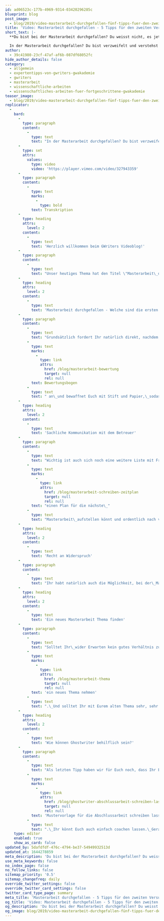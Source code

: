 ```yaml
---
id: ad06523c-177b-4969-9314-03420296285c
blueprint: blog
post_image:
  - blog/2019/video-masterarbeit-durchgefallen-fünf-tipps-fuer-den-zweiten-versuch/Masterarbeit-durchgefallen.png
title: 'Video: Masterarbeit durchgefallen - 5 Tipps für den zweiten Versuch'
short_text: |-
  **Du bist bei der Masterarbeit durchgefallen? Du weisst nicht, es jetzt weitergehen soll? GWriters zeigt Euch, wie der zweite Versuch sicher klappt!**

  In der Masterarbeit durchgefallen? Du bist verzweifelt und verstehst die Gründe? Nicht den Mut verlieren! In unserem neuesten Videobeitrag möchten wir Dir unsere Profi-Tipps verraten, wie Du Dich erfolgreich auf den zweiten Versuch vorbereiten kannst...
author:
  - 39c41980-23cf-47af-af6b-087df68052fc
hide_author_details: false
category:
  - allgemein
  - expertentipps-von-gwriters-gwakademie
  - gwriters
  - masterarbeit
  - wissenschaftliche-arbeiten
  - wissenschaftliches-arbeiten-fuer-fortgeschrittene-gwakademie
teaser_image:
  - blog/2019/video-masterarbeit-durchgefallen-fünf-tipps-fuer-den-zweiten-versuch/Masterarbeit-durchgefallen.png
replicator:
  -
    bard:
      -
        type: paragraph
        content:
          -
            type: text
            text: "In der Masterarbeit durchgefallen? Du bist verzweifelt und verstehst die Gründe? Nicht den Mut verlieren! In unserem neuesten Videobeitrag möchten wir Dir unsere Profi-Tipps verraten, wie Du Dich erfolgreich auf den zweiten Versuch vorbereiten kannst.\_"
      -
        type: set
        attrs:
          values:
            type: video
            video: 'https://player.vimeo.com/video/327943359'
      -
        type: paragraph
        content:
          -
            type: text
            marks:
              -
                type: bold
            text: Transkription
      -
        type: heading
        attrs:
          level: 2
        content:
          -
            type: text
            text: 'Herzlich willkommen beim GWriters Videoblog!'
      -
        type: paragraph
        content:
          -
            type: text
            text: "Unser heutiges Thema hat den Titel \"Masterarbeit\_durchgefallen - 5 Tipps für den zweiten Versuch\".\_Solltet Ihr mit Eurer Masterarbeit wirklich durchgefallen sein,\_dann lasst bitte den Kopf nicht hängen, sondern schaut nach vorne.\_In diesem Video möchte ich Euch fünf Tipps mit auf den Weg geben, die Ihr beim Zweitversuch verwerten könnt.\_"
      -
        type: heading
        attrs:
          level: 2
        content:
          -
            type: text
            text: 'Masterarbeit durchgefallen - Welche sind die ersten Schritte?'
      -
        type: paragraph
        content:
          -
            type: text
            text: "Grundsätzlich fordert Ihr natürlich direkt, nachdem Ihr den Bescheid über die\_durchgefallene Masterarbeit bekommen habt, ein wissenschaftliches Gutachten\_beziehungsweise eben den "
          -
            type: text
            marks:
              -
                type: link
                attrs:
                  href: /blog/masterarbeit-bewertung
                  target: null
                  rel: null
            text: Bewertungsbogen
          -
            type: text
            text: " an\_und bewaffnet Euch mit Stift und Papier,\_sodass Ihr wirklich alles aufnehmt, was vielleicht an Fehlleistungen vorgekommen sein könnte.\_Schaut: warum seid Ihr durchgefallen?\_Welche Schwachstellen habt Ihr in der Arbeit?\_Welche Verbesserungsmöglichkeiten gibt es?\_Und seht zu, dass Ihr wirklich alle Kommentare\_umfänglich bearbeitet und auch versteht.\_Macht Euch dazu eine Liste und falls Ihr Kommentare nicht\_versteht oder bei diesen nicht einverstanden seid, nehmt Euch ein\_separates Blatt und schreibt diese Kommentare dort auf, weil Ihr\_sie im zweiten Schritt, da kommen wir gleich zu, noch gebrauchen werdet.\_"
      -
        type: heading
        attrs:
          level: 2
        content:
          -
            type: text
            text: 'Sachliche Kommunikation mit dem Betreuer'
      -
        type: paragraph
        content:
          -
            type: text
            text: "Wichtig ist auch sich noch eine weitere Liste mit Fragen für\_Euren Betreuer zu machen, denn nun habt Ihr die Möglichkeit und\_diese solltet Ihr auch nehmen, ein Gespräch mit Eurem Betreuer über die nicht bestandene\_Masterarbeit zu vereinbaren. In diesem Gespräch geht ja auf alle Einzelheiten und Fehlleistung ein.\_Ihr nehmt Euch die Notizen zur Hand, die Ihr bereits vorher gemacht\_habt und geht diese Schritt für Schritt mit Eurem Betreuer durch.\_Lasst Euch alle Fragen beantworten, alle Unklarheiten aus dem Weg räumen, so dass Ihr wirklich "
          -
            type: text
            marks:
              -
                type: link
                attrs:
                  href: /blog/masterarbeit-schreiben-zeitplan
                  target: null
                  rel: null
            text: "einen Plan für die nächste\_"
          -
            type: text
            text: "Masterarbeit\_aufstellen könnt und ordentlich nach vorne schauen könnt.\_Bleibt dabei bitte sachlich.\_Oftmals gibt es auch inhaltliche Differenzen zwischen Euch und Euren Betreuer.\_Dabei ist es ganz, ganz wichtig, dass Ihr\_sachlich bleibt, dass Ihr ein gutes Verhältnis\_sichert und auf einer objektiven Basis argumentiert.\_Manchen fällt das schwer, allerdings ist das die beste Möglichkeit, um nun weiter voranzukommen,\_denn spätere Betreuerwechsel oder ein schlechteres Verhältnis kosten Euch nur Zeit und Nerven\_und Euren Betreuer eben auch."
      -
        type: heading
        attrs:
          level: 2
        content:
          -
            type: text
            text: 'Recht an Widerspruch'
      -
        type: paragraph
        content:
          -
            type: text
            text: "Ihr habt natürlich auch die Möglichkeit, bei der\_Masterarbeit, wenn Ihr durchgefallen seid, eine Stellungnahme zu schreiben und einen Widerspruch einzulegen.\_Wichtig ist dabei, dass Ihr Euch natürlich an die Widerspruchsfristen\_Eurer Hochschule haltet und auch sonst alle Formalitäten Eurer\_Hochschule berücksichtigt.\_Schickt diese in der Regel an den Betreuer und an Euren\_Prüfungsausschuss. Haltet wie gesagt die Fristen ein.\_Es gibt auch die Möglichkeit bei einem Bescheid\_\_über einen Täuschungsverdacht einen Widerspruch einzulegen.\_Dies ist allerdings ein Thema für sich und sollte mit dem Prüfungsausschuss\_oder mit Eurem Betreuer bei der Hochschule\_gesondert gesprochen werden."
      -
        type: heading
        attrs:
          level: 2
        content:
          -
            type: text
            text: 'Ein neues Masterarbeit Thema finden'
      -
        type: paragraph
        content:
          -
            type: text
            text: "Solltet Ihr\_wider Erwarten kein gutes Verhältnis zu Eurem\_Betreuer mehr haben, nachdem Ihr in der Masterarbeit\_durchgefallen seid, dann habt Ihr natürlich\_auch die Möglichkeit den Betreuer zu wechseln.\_Dies solltet Ihr natürlich erst in letzter\_Instanz in Erwägung ziehen.\_Bis dahin heißt es, nach vorne schauen und ein neues Masterarbeit Thema entwickeln, dieses so schnell wie möglich anmelden,\_am besten eben wie gesagt auch mit dem bestehenden Betreuer,\_um nicht noch Zeit für die Suche nach einem neuen Betreuer zu\_verlieren. Und ganz, ganz wichtig, das alte Thema bitte nicht mit übernehmen, sondern wirklich "
          -
            type: text
            marks:
              -
                type: link
                attrs:
                  href: /blog/masterarbeit-thema
                  target: null
                  rel: null
            text: 'ein neues Thema nehmen'
          -
            type: text
            text: ".\_Und solltet Ihr mit Eurem alten Thema sehr, sehr zufrieden\_gewesen sein und sehr, sehr motiviert gewesen sein,\_dann sprecht mit Eurem Betreuer wie Ihr dieses modifizieren könnt, damit es als neues Thema auch als Masterarbeit angemeldet werden kann.\_"
      -
        type: heading
        attrs:
          level: 2
        content:
          -
            type: text
            text: 'Wie können Ghostwriter behilflich sein?'
      -
        type: paragraph
        content:
          -
            type: text
            text: "Als letzten Tipp haben wir für Euch noch, dass Ihr Euch einen Ghostwriter für Eure Masterarbeit\_nehmt, um Eure Schreibblockaden zu überwinden. Ihr müsst euch von diesem nicht unbedingt gleiche eine ganze "
          -
            type: text
            marks:
              -
                type: link
                attrs:
                  href: /blog/ghostwriter-abschlussarbeit-schreiben-lassen
                  target: null
                  rel: null
            text: 'Mustervorlage für die Abschlussarbeit schreiben lassen'
          -
            type: text
            text: ".\_Ihr könnt Euch auch einfach coachen lassen.\_Gerade um Schreibblockaden zu überwinden sind Coaches sehr, sehr geeignet. Die können Euch konkrete Tipps mitgeben,\_nicht nur zu dem Thema \"Schreibblockaden\", sondern\_\_auch zur eigenen Organisation. Stellt konkrete\_Milestones für den Schreibprozess Eurer Masterarbeit auf, damit Ihr nicht in Hast geratet, sondern das Ganze in Ruhe abarbeiten\_könnt und eben ordentlich und fokussiert nach vorne schauen könnt.\_Wie gesagt, im letzten Schritt habt Ihr auch die Möglichkeit Euch\_einen Lösungsvorschlag oder eine Mustervorlage für Eure Masterarbeit\_erstellen zu lassen.\_Ansonsten\_schreibt diese einfach runter und falls ein Problem, z.B. die Zitation gewesen sein sollte, Fußnoten oder\_Ausdrucksweise, dann habt Ihr auch die Möglichkeit eben Eure Arbeit\_lektorieren zu lassen oder eine Textredaktion durchführen zu lassen.\_Unsere Experten von GWriters können Euch dazu natürlich\_konkret beraten, ruft einfach an. Und ja, ansonsten\_freue ich mich, dass Ihr zugeschaut habt\_und, wie gesagt, Kopf hoch, Zweitversuch machen,\_bestehen. Vielen Dank fürs Zusehen!"
    type: editor
    enabled: true
    show_as_card: false
updated_by: 5dafdfdf-476c-4794-be37-54949932513d
updated_at: 1644278859
meta_description: 'Du bist bei der Masterarbeit durchgefallen? Du weisst nicht, es jetzt weitergehen soll? GWriters zeigt Euch, wie der zweite Versuch sicher klappt!'
use_meta_keywords: false
no_index_page: false
no_follow_links: false
sitemap_priority: '0.5'
sitemap_changefreq: daily
override_twitter_settings: false
override_twitter_card_settings: false
twitter_card_type_page: summary
meta_title: 'Masterarbeit durchgefallen - 5 Tipps für den zweiten Versuch'
og_title: 'Video: Masterarbeit durchgefallen - 5 Tipps für den zweiten Versuch'
og_description: 'Du bist bei der Masterarbeit durchgefallen? Du weisst nicht, es jetzt weitergehen soll? GWriters zeigt Euch, wie der zweite Versuch sicher klappt!'
og_image: blog/2019/video-masterarbeit-durchgefallen-fünf-tipps-fuer-den-zweiten-versuch/Masterarbeit-durchgefallen.png
---
```

